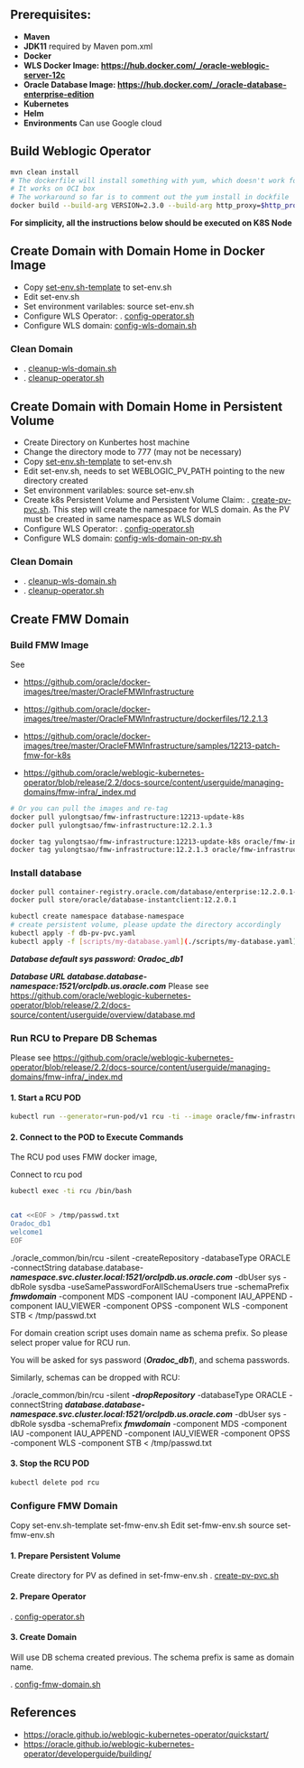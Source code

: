 
## Prerequisites:
- **Maven**
- **JDK11** required by Maven pom.xml
- **Docker**
- **WLS Docker Image: https://hub.docker.com/_/oracle-weblogic-server-12c**
- **Oracle Database Image: https://hub.docker.com/_/oracle-database-enterprise-edition**
- **Kubernetes**
- **Helm**
- **Environments** Can use Google cloud

## Build Weblogic Operator
``` bash
mvn clean install
# The dockerfile will install something with yum, which doesn't work for proxy on some box.
# It works on OCI box
# The workaround so far is to comment out the yum install in dockfile
docker build --build-arg VERSION=2.3.0 --build-arg http_proxy=$http_proxy --build-arg https_proxy=$http_proxy --build-arg no_proxy=$no_proxy -t <tag> --no-cache=true .

```
**For simplicity, all the instructions below should be executed on K8S Node**

## Create Domain with Domain Home in Docker Image

- Copy [set-env.sh-template](./scripts/set-env.sh-template) to set-env.sh
- Edit set-env.sh
- Set environment varilables: source set-env.sh 
- Configure WLS Operator: . [config-operator.sh](./scripts/config-operator.sh)
- Configure WLS domain: [config-wls-domain.sh](./scripts/config-wls-domain.sh)

### Clean Domain
- . [cleanup-wls-domain.sh](./scripts/cleanup-wls-domain.sh)
- . [cleanup-operator.sh](./scripts/cleanup-operator.sh)

## Create Domain with Domain Home in Persistent Volume

- Create Directory on Kunbertes host machine
- Change the directory mode to 777 (may not be necessary)
- Copy [set-env.sh-template](./scripts/set-env.sh-template) to set-env.sh
- Edit set-env.sh, needs to set WEBLOGIC_PV_PATH pointing to the new directory created
- Set environment varilables: source set-env.sh 
- Create k8s Persistent Volume and Persistent Volume Claim: . [create-pv-pvc.sh](./scripts/create-pv-pvc.sh). This step will create the namespace for WLS domain. As the PV must be created in same namespace as WLS domain
- Configure WLS Operator: . [config-operator.sh](./scripts/config-operator.sh)
- Configure WLS domain: [config-wls-domain-on-pv.sh](./scripts/config-wls-domain-on-pv.sh)

### Clean Domain
- . [cleanup-wls-domain.sh](./scripts/cleanup-wls-domain.sh)
- . [cleanup-operator.sh](./scripts/cleanup-operator.sh)

## Create FMW Domain

### Build FMW Image
See 
- https://github.com/oracle/docker-images/tree/master/OracleFMWInfrastructure
- https://github.com/oracle/docker-images/tree/master/OracleFMWInfrastructure/dockerfiles/12.2.1.3
- https://github.com/oracle/docker-images/tree/master/OracleFMWInfrastructure/samples/12213-patch-fmw-for-k8s

- https://github.com/oracle/weblogic-kubernetes-operator/blob/release/2.2/docs-source/content/userguide/managing-domains/fmw-infra/_index.md

```bash
# Or you can pull the images and re-tag
docker pull yulongtsao/fmw-infrastructure:12213-update-k8s
docker pull yulongtsao/fmw-infrastructure:12.2.1.3

docker tag yulongtsao/fmw-infrastructure:12213-update-k8s oracle/fmw-infrastructure:12213-update-k8s
docker tag yulongtsao/fmw-infrastructure:12.2.1.3 oracle/fmw-infrastructure:12.2.1.3
```

### Install database
```bash
docker pull container-registry.oracle.com/database/enterprise:12.2.0.1-slim
docker pull store/oracle/database-instantclient:12.2.0.1

kubectl create namespace database-namespace
# create persistent volume, please update the directory accordingly
kubectl apply -f db-pv-pvc.yaml
kubectl apply -f [scripts/my-database.yaml](./scripts/my-database.yaml)
```
***Database default sys password: Oradoc_db1***

***Database URL database.database-namespace:1521/orclpdb.us.oracle.com***
Please see https://github.com/oracle/weblogic-kubernetes-operator/blob/release/2.2/docs-source/content/userguide/overview/database.md

### Run RCU to Prepare DB Schemas ###
Please see https://github.com/oracle/weblogic-kubernetes-operator/blob/release/2.2/docs-source/content/userguide/managing-domains/fmw-infra/_index.md

#### 1. Start a RCU POD ####
```bash
kubectl run --generator=run-pod/v1 rcu -ti --image oracle/fmw-infrastructure:12.2.1.3 -- sleep 100000
```
#### 2. Connect to the POD to Execute Commands ####
The RCU pod uses FMW docker image, 

Connect to rcu pod
```bash
kubectl exec -ti rcu /bin/bash


cat <<EOF > /tmp/passwd.txt
Oradoc_db1
welcome1
EOF

```

./oracle_common/bin/rcu -silent -createRepository -databaseType ORACLE -connectString database.database-***namespace.svc.cluster.local:1521/orclpdb.us.oracle.com*** -dbUser sys -dbRole sysdba -useSamePasswordForAllSchemaUsers true -schemaPrefix ***fmwdomain***  -component MDS -component IAU -component IAU_APPEND -component IAU_VIEWER -component  OPSS -component  WLS -component STB < /tmp/passwd.txt

For domain creation script uses domain name as schema prefix. So please select proper value for RCU run.

You will be asked for sys password (***Oradoc_db1***), and schema passwords.

Similarly, schemas can be dropped with RCU:

./oracle_common/bin/rcu -silent ***-dropRepository*** -databaseType ORACLE -connectString ***database.database-namespace.svc.cluster.local:1521/orclpdb.us.oracle.com*** -dbUser sys -dbRole sysdba -schemaPrefix ***fmwdomain***  -component MDS -component IAU -component IAU_APPEND -component IAU_VIEWER -component  OPSS -component  WLS -component STB < /tmp/passwd.txt

#### 3. Stop the RCU POD ####
```bash
kubectl delete pod rcu
```
### Configure FMW Domain ###
Copy set-env.sh-template set-fmw-env.sh
Edit set-fmw-env.sh
source set-fmw-env.sh

#### 1. Prepare Persistent Volume ####
Create directory for PV as defined in set-fmw-env.sh
. [create-pv-pvc.sh](./scripts/create-pv-pvc)

#### 2. Prepare Operator ####
. [config-operator.sh](./scripts/config-operator.sh)

#### 3. Create Domain ####
Will use DB schema created previous. The schema prefix is same as domain name.

. [config-fmw-domain.sh](./scripts/config-fmw-domain.sh)

## References
- https://oracle.github.io/weblogic-kubernetes-operator/quickstart/
- https://oracle.github.io/weblogic-kubernetes-operator/developerguide/building/
